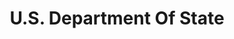 ---
# This topic lives at
# https://digital.gov/topics/us-department-of-state

# Topic Title
title: "U.S. Department Of State"

# description — keep it short and clear
summary: ""

# Weight
weight: 1

# For more information on managing topics,
# see https://github.com/GSA/digitalgov.gov/wiki/topics
---